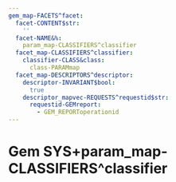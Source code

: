 ```yaml
---
gem_map-FACETS^facet:
  facet-CONTENT$str:
    ''
  facet-NAME&%:
    param_map-CLASSIFIERS^classifier
  facet_map-CLASSIFIERS^classifier:
    classifier-CLASS&class:
      class-PARAMmap
  facet_map-DESCRIPTORS^descriptor:
    descriptor-INVARIANT$bool:
      true
    descriptor_mapvec-REQUESTS^requestid$str:
      requestid-GEMreport:
        - GEM_REPORToperationid
---
```

# Gem SYS+param_map-CLASSIFIERS^classifier

